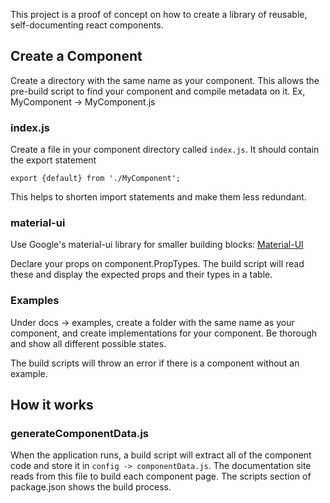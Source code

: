 This project is a proof of concept on how to create a library of reusable, self-documenting react components.

## Create a Component

Create a directory with the same name as your component.  This allows the pre-build script to find your component and compile metadata on it. Ex, MyComponent -> MyComponent.js

### index.js

Create a file in your component directory called `index.js`.  It should contain the export statement 

`export {default} from './MyComponent';`

This helps to shorten import statements and make them less redundant.

### material-ui

Use Google's material-ui library for smaller building blocks: [Material-UI](https://material-ui.com/)

Declare your props on component.PropTypes. The build script will read these and display the expected props and their types in a table.

### Examples

Under docs -> examples, create a folder with the same name as your component, and create implementations for your component.  Be thorough and show all different possible states.

The build scripts will throw an error if there is a component without an example.

## How it works

### generateComponentData.js

When the application runs, a build script will extract all of the component code and store it in `config -> componentData.js`. The documentation site reads from this file to build each component page.  The scripts section of package.json shows the build process.
